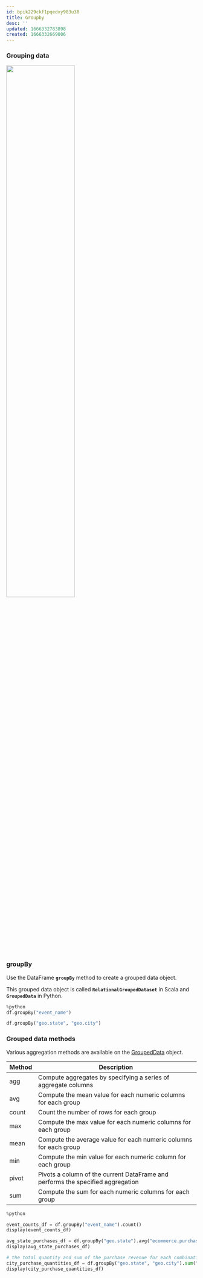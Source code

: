 ```yaml
---
id: bpik229ckf1pqedxy983u38
title: Groupby
desc: ''
updated: 1666332783898
created: 1666332669006
---
```

### Grouping data

<img src="https://files.training.databricks.com/images/aspwd/aggregation_groupby.png" width="60%" />

### groupBy
Use the DataFrame **`groupBy`** method to create a grouped data object. 

This grouped data object is called **`RelationalGroupedDataset`** in Scala and **`GroupedData`** in Python.

```python
%python
df.groupBy("event_name")

df.groupBy("geo.state", "geo.city")
```

 ### Grouped data methods
Various aggregation methods are available on the <a href="https://spark.apache.org/docs/latest/api/python/reference/pyspark.sql/grouping.html" target="_blank">GroupedData</a> object.


| Method | Description                                                                     |
| ------ | ------------------------------------------------------------------------------- |
| agg    | Compute aggregates by specifying a series of aggregate columns                  |
| avg    | Compute the mean value for each numeric columns for each group                  |
| count  | Count the number of rows for each group                                         |
| max    | Compute the max value for each numeric columns for each group                   |
| mean   | Compute the average value for each numeric columns for each group               |
| min    | Compute the min value for each numeric column for each group                    |
| pivot  | Pivots a column of the current DataFrame and performs the specified aggregation |
| sum    | Compute the sum for each numeric columns for each group                         |

```python
%python

event_counts_df = df.groupBy("event_name").count()
display(event_counts_df)

avg_state_purchases_df = df.groupBy("geo.state").avg("ecommerce.purchase_revenue_in_usd")
display(avg_state_purchases_df)

# the total quantity and sum of the purchase revenue for each combination of state and city.
city_purchase_quantities_df = df.groupBy("geo.state", "geo.city").sum("ecommerce.total_item_quantity", "ecommerce.purchase_revenue_in_usd")
display(city_purchase_quantities_df)
```

